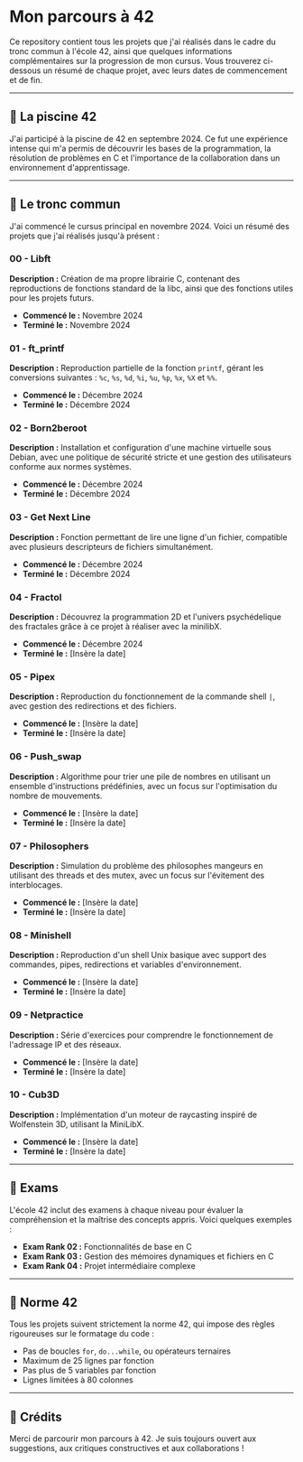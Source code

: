 # Mon parcours à 42

Ce repository contient tous les projets que j'ai réalisés dans le cadre du tronc commun à l'école 42, ainsi que quelques informations complémentaires sur la progression de mon cursus. Vous trouverez ci-dessous un résumé de chaque projet, avec leurs dates de commencement et de fin.

---

## 🔹 **La piscine 42**

J'ai participé à la piscine de 42 en septembre 2024. Ce fut une expérience intense qui m'a permis de découvrir les bases de la programmation, la résolution de problèmes en C et l'importance de la collaboration dans un environnement d'apprentissage.

---

## 🔹 **Le tronc commun**

J'ai commencé le cursus principal en novembre 2024. Voici un résumé des projets que j'ai réalisés jusqu'à présent :

### 00 - Libft

**Description :** Création de ma propre librairie C, contenant des reproductions de fonctions standard de la libc, ainsi que des fonctions utiles pour les projets futurs.

- **Commencé le :** Novembre 2024
- **Terminé le :** Novembre 2024

### 01 - ft_printf

**Description :** Reproduction partielle de la fonction `printf`, gérant les conversions suivantes : `%c`, `%s`, `%d`, `%i`, `%u`, `%p`, `%x`, `%X` et `%%`.

- **Commencé le :** Décembre 2024
- **Terminé le :** Décembre 2024

### 02 - Born2beroot

**Description :** Installation et configuration d'une machine virtuelle sous Debian, avec une politique de sécurité stricte et une gestion des utilisateurs conforme aux normes systèmes.

- **Commencé le :** Décembre 2024
- **Terminé le :** Décembre 2024

### 03 - Get Next Line

**Description :** Fonction permettant de lire une ligne d'un fichier, compatible avec plusieurs descripteurs de fichiers simultanément.

- **Commencé le :** Décembre 2024
- **Terminé le :** Décembre 2024

### 04 - Fractol

**Description :** Découvrez la programmation 2D et l'univers psychédelique des fractales grâce à ce projet à réaliser avec la minilibX.

- **Commencé le :** Décembre 2024
- **Terminé le :** [Insère la date]

### 05 - Pipex

**Description :** Reproduction du fonctionnement de la commande shell `|`, avec gestion des redirections et des fichiers.

- **Commencé le :** [Insère la date]
- **Terminé le :** [Insère la date]

### 06 - Push_swap

**Description :** Algorithme pour trier une pile de nombres en utilisant un ensemble d'instructions prédéfinies, avec un focus sur l'optimisation du nombre de mouvements.

- **Commencé le :** [Insère la date]
- **Terminé le :** [Insère la date]

### 07 - Philosophers

**Description :** Simulation du problème des philosophes mangeurs en utilisant des threads et des mutex, avec un focus sur l'évitement des interblocages.

- **Commencé le :** [Insère la date]
- **Terminé le :** [Insère la date]

### 08 - Minishell

**Description :** Reproduction d'un shell Unix basique avec support des commandes, pipes, redirections et variables d'environnement.

- **Commencé le :** [Insère la date]
- **Terminé le :** [Insère la date]

### 09 - Netpractice

**Description :** Série d'exercices pour comprendre le fonctionnement de l'adressage IP et des réseaux.

- **Commencé le :** [Insère la date]
- **Terminé le :** [Insère la date]

### 10 - Cub3D

**Description :** Implémentation d'un moteur de raycasting inspiré de Wolfenstein 3D, utilisant la MiniLibX.

- **Commencé le :** [Insère la date]
- **Terminé le :** [Insère la date]

---

## 🔹 **Exams**

L'école 42 inclut des examens à chaque niveau pour évaluer la compréhension et la maîtrise des concepts appris. Voici quelques exemples :

- **Exam Rank 02 :** Fonctionnalités de base en C
- **Exam Rank 03 :** Gestion des mémoires dynamiques et fichiers en C
- **Exam Rank 04 :** Projet intermédiaire complexe

---

## 🔹 **Norme 42**

Tous les projets suivent strictement la norme 42, qui impose des règles rigoureuses sur le formatage du code :

- Pas de boucles `for`, `do...while`, ou opérateurs ternaires
- Maximum de 25 lignes par fonction
- Pas plus de 5 variables par fonction
- Lignes limitées à 80 colonnes

---

## 🔹 **Crédits**

Merci de parcourir mon parcours à 42. Je suis toujours ouvert aux suggestions, aux critiques constructives et aux collaborations !
